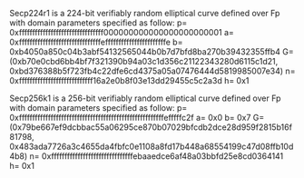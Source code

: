 Secp224r1 is a 224-bit verifiably random elliptical curve defined over Fp with domain parameters specified as follow:
p= 0xffffffffffffffffffffffffffffffff000000000000000000000001
a= 0xfffffffffffffffffffffffffffffffefffffffffffffffffffffffe
b= 0xb4050a850c04b3abf54132565044b0b7d7bfd8ba270b39432355ffb4
G= (0xb70e0cbd6bb4bf7f321390b94a03c1d356c21122343280d6115c1d21, 0xbd376388b5f723fb4c22dfe6cd4375a05a07476444d5819985007e34)
n= 0xffffffffffffffffffffffffffff16a2e0b8f03e13dd29455c5c2a3d
h= 0x1


Secp256k1 is a 256-bit verifiably random elliptical curve defined over Fp with domain parameters specified as follow:
p= 0xfffffffffffffffffffffffffffffffffffffffffffffffffffffffefffffc2f
a= 0x0
b= 0x7
G= (0x79be667ef9dcbbac55a06295ce870b07029bfcdb2dce28d959f2815b16f81798, 0x483ada7726a3c4655da4fbfc0e1108a8fd17b448a68554199c47d08ffb10d4b8)
n= 0xfffffffffffffffffffffffffffffffebaaedce6af48a03bbfd25e8cd0364141
h= 0x1 
